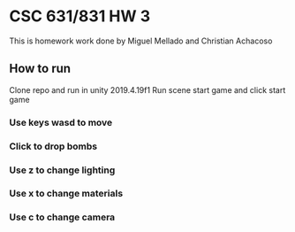 # CSC 631/831 HW 3
This is homework work done by Miguel Mellado and Christian Achacoso

## How to run
Clone repo and run in unity 2019.4.19f1
Run scene start game and click start game

### Use keys wasd to move

### Click to drop bombs

### Use z to change lighting

### Use x to change materials

### Use c to change camera

